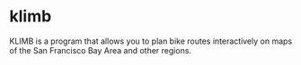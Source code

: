 # klimb
KLIMB is a program that allows you to plan bike routes interactively on maps of the San Francisco Bay Area and other regions.

